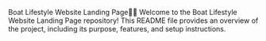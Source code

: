 Boat Lifestyle Website Landing Page💍💎
Welcome to the Boat Lifestyle Website Landing Page repository! This README file provides an overview of the project, including its purpose, features, and setup instructions.
